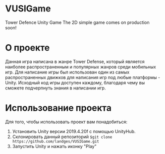 # VUSIGame
Tower Defence Unity Game 
The 2D simple game comes on production soon!

# О проекте
Данная игра написана в жанре Tower Defense, который является наиболее распространенным и популярных жанров среди мобильных игр.
Для написание игры был использован один из самых распространенных движков для написания игр под любые платформы - Unity.
Исходный код игры доступен каждому, благодаря чему вы сможете подчерпнуть знания в написании игр.

# Использование проекта
Для того, чтобы использовать проект вам понадобиться:
1. Установить Unity версии 2019.4.20f с помощью UnityHub.
2. Склонировать данный репозиторий `$git clone https://github.com/landges/VUSIGame.git`
3. Запустить Unity  и нажать иконку "Play"

